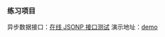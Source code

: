 ### 练习项目
异步数据接口：[在线 JSONP 接口测试](http://api.asilu.com/#image-baidu)
演示地址：[demo](https://huangguangjie.github.io/myWeather)
